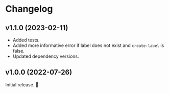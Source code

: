 # Changelog

## v1.1.0 (2023-02-11)

- Added tests.
- Added more informative error if label does not exist and `create-label` is false.
- Updated dependency versions.

## v1.0.0 (2022-07-26)

Initial release. 🚀
